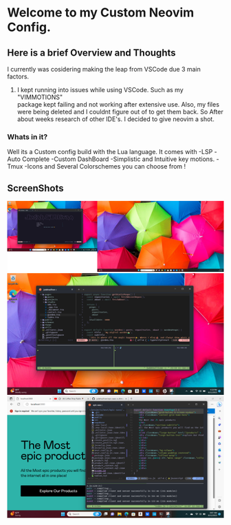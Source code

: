 # Welcome to my Custom Neovim Config.


## Here is a brief Overview and Thoughts 

I currently was cosidering making the leap from VSCode due 3 main factors. 

1. I kept running into issues while using VSCode. Such as my "VIMMOTIONS"  
package kept failing and not working after extensive use. Also, my files were 
being deleted and I couldnt figure out of to get them back. So After about weeks research
of other IDE's. I decided to give neovim a shot. 


### Whats in it? 

Well its a Custom config build with the Lua language. 
It comes with 
-LSP
-Auto Complete
-Custom DashBoard 
-Simplistic and Intuitive key motions. 
-Tmux 
-Icons and Several Colorschemes you can choose from !



## ScreenShots


![ Main Screen with DashBoard ](/assets/neodashboard.png)
![Neovim ](/assets/neovim.png)
![Neovim In Action](/assets/neoviminaction.png)
